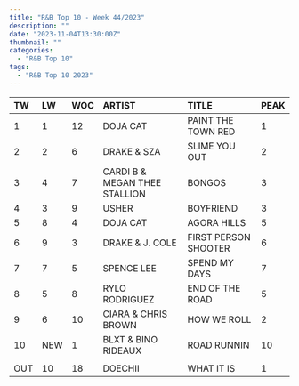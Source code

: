 ```yaml
---
title: "R&B Top 10 - Week 44/2023"
description: ""
date: "2023-11-04T13:30:00Z"
thumbnail: ""
categories:
  - "R&B Top 10"
tags:
  - "R&B Top 10 2023"
---
```

<!--more-->
|TW|LW|WOC|ARTIST|TITLE|PEAK|
|:----|:----|:----|:----|:----|:----|
|1|1|12|DOJA CAT|PAINT THE TOWN RED|1|
|2|2|6|DRAKE & SZA|SLIME YOU OUT|2|
|3|4|7|CARDI B & MEGAN THEE STALLION|BONGOS|3|
|4|3|9|USHER|BOYFRIEND|3|
|5|8|4|DOJA CAT|AGORA HILLS|5|
|6|9|3|DRAKE & J. COLE|FIRST PERSON SHOOTER|6|
|7|7|5|SPENCE LEE|SPEND MY DAYS|7|
|8|5|8|RYLO RODRIGUEZ|END OF THE ROAD|5|
|9|6|10|CIARA & CHRIS BROWN|HOW WE ROLL|2|
|10|NEW|1|BLXT & BINO RIDEAUX|ROAD RUNNIN|10|
| | | | | | |
|OUT|10|18|DOECHII|WHAT IT IS|1|
